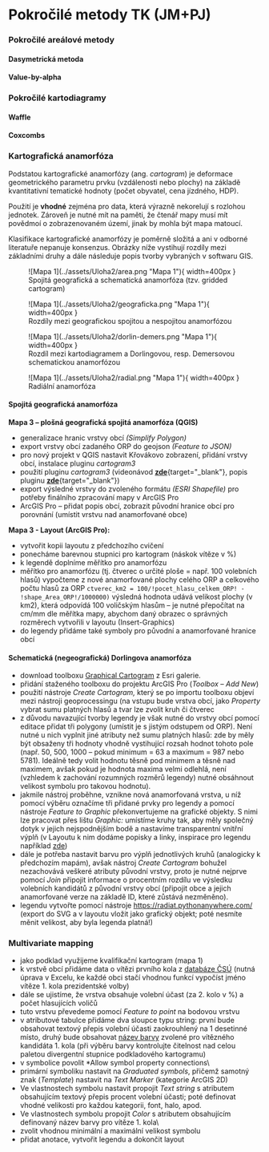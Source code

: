 # Pokročilé metody TK (JM+PJ)

### Pokročilé areálové metody
#### Dasymetrická metoda
#### Value-by-alpha

### Pokročilé kartodiagramy
#### Waffle
#### Coxcombs

### Kartografická anamorfóza
Podstatou kartografické anamorfózy (ang. *cartogram*) je deformace geometrického parametru prvku (vzdálenosti nebo plochy) na základě kvantitativní tematické hodnoty (počet obyvatel, cena jízdného, HDP).

Použití je **vhodné** zejména pro data, která výrazně nekorelují s rozlohou jednotek. Zároveň je nutné mít na paměti, že čtenář mapy musí mít povědmoí o zobrazenovaném území, jinak by mohla být mapa matoucí.

Klasifikace kartografické anamorfózy je poměrně složitá a ani v odborné literatuře nepanuje konsenzus. Obrázky níže vystihují rozdíly mezi základními druhy a dále následuje popis tvorby vybraných v softwaru GIS.

<figure markdown>
  ![Mapa 1](../assets/Uloha2/area.png "Mapa 1"){ width=400px }
  <figcaption>Spojitá geografická a schematická anamorfóza (tzv. gridded cartogram)</figcaption>
</figure>

<figure markdown>
  ![Mapa 1](../assets/Uloha2/geograficka.png "Mapa 1"){ width=400px }
  <figcaption>Rozdíly mezi geografickou spojitou a nespojitou anamorfózou</figcaption>
</figure>

<figure markdown>
  ![Mapa 1](../assets/Uloha2/dorlin-demers.png "Mapa 1"){ width=400px }
  <figcaption>Rozdíl mezi kartodiagramem a Dorlingovou, resp. Demersovou schematickou anamorfózou</figcaption>
</figure>

<figure markdown>
  ![Mapa 1](../assets/Uloha2/radial.png "Mapa 1"){ width=400px }
  <figcaption>Radiální anamorfóza</figcaption>
</figure>

#### Spojitá geografická anamorfóza

**Mapa 3 – plošná geografická spojitá anamorfóza (QGIS)**

-   generalizace hranic vrstvy obcí *(Simplify Polygon)*
-   export vrstvy obcí zadaného ORP do geojson *(Feature to JSON)*
-   pro nový projekt v QGIS nastavit Křovákovo zobrazení, přidání vrstvy obcí, instalace pluginu *cartogram3*
-   použití pluginu *cartogram3* (videonávod [**zde**](https://www.youtube.com/watch?v=tggv-3XlDVU){target="_blank"}, popis
    pluginu [**zde**](https://moodle-vyuka.cvut.cz/draftfile.php/12299/user/draft/671901552/MetodyTK_TvorbaMap1-0.pdf){target="_blank"})
-   export výsledné vrstvy do zvoleného formátu *(ESRI Shapefile)* pro potřeby finálního zpracování mapy v ArcGIS Pro
-   ArcGIS Pro – přidat popis obcí, zobrazit původní hranice obcí pro porovnání (umístit vrstvu nad anamorfované obce)

**Mapa 3 - Layout (ArcGIS Pro):**

-   vytvořit kopii layoutu z předchozího cvičení
-   ponecháme barevnou stupnici pro kartogram (náskok vítěze v %)
-   k legendě doplníme měřítko pro anamorfózu 
-   měřítko pro anamorfózu (tj. čtverec o určité ploše = např. 100 volebních hlasů) vypočteme z nové anamorfované plochy celého ORP a celkového počtu hlasů za ORP `ctverec_km2 = 100/!pocet_hlasu_celkem_ORP! - !shape_Area_ORP!/1000000)` výsledná hodnota udává velikost plochy (v km2), která odpovídá 100 voličským hlasům – je nutné přepočítat na cm/mm dle měřítka mapy, abychom daný obrazec o správných rozměrech vytvořili v layoutu (Insert-Graphics)
-   do legendy přidáme také symboly pro původní a anamorfované hranice obcí

#### Schematická (negeografická) Dorlingova anamorfóza

-   download toolboxu [Graphical Cartogram](https://carto.maps.arcgis.com/home/item.html?id=f36049083ce947b08935a67f7184863d) z Esri galerie.
-   přidání staženého toolboxu do projektu ArcGIS Pro (*Toolbox – Add New*)
-   použití nástroje *Create Cartogram,* který se po importu toolboxu objeví mezi nástroji geoprocessingu (na vstupu bude vrstva obcí, jako *Property* vybrat sumu platných hlasů a tvar lze zvolit kruh či čtverec
-   z důvodu navazující tvorby legendy je však nutné do vrstvy obcí pomocí editace přidat tři polygony (umístit je s jistým odstupem od ORP). Není nutné u nich vyplnit jiné atributy než sumu platných hlasů: zde by měly být obsaženy tři hodnoty vhodně vystihující rozsah hodnot tohoto pole (např. 50, 500, 1000 – pokud minimum = 63 a maximum = 987 nebo 5781). Ideálně tedy volit hodnotu těsně pod minimem a těsně nad maximem, avšak pokud je hodnota maxima velmi odlehlá, není (vzhledem k zachování rozumných rozměrů legendy) nutné obsáhnout velikost symbolu pro takovou hodnotu).
-   jakmile nástroj proběhne, vznikne nová anamorfovaná vrstva, u níž pomocí výběru označíme tři přidané prvky pro legendy a pomocí nástroje *Feature to Graphic* překonvertujeme na grafické objekty. S nimi lze pracovat přes lištu *Graphic:* umístíme kruhy tak, aby měly společný dotyk v jejich nejspodnějším bodě a nastavíme transparentní vnitřní výplň (v Layoutu k nim dodáme popisky a linky, inspirace pro legendu například [zde](https://www.esri.com/arcgis-blog/wp-content/uploads/2023/06/cartogram3.jpg))
-   dále je potřeba nastavit barvu pro výplň jednotlivých kruhů (analogicky k předchozím mapám), avšak nástroj *Create Cartogram* bohužel nezachovává veškeré atributy původní vrstvy, proto je nutné nejprve pomocí *Join* připojit informace o procentním rozdílu ve výsledku volebních kandidátů z původní vrstvy obcí (připojit obce a jejich anamorfované verze na základě ID, které zůstává nezměněno).
-   legendu vytvořte pomocí nástroje <https://radiat.pythonanywhere.com/> (export do SVG a v layoutu vložit jako grafický objekt; poté nesmíte měnit velikost, aby byla legenda platná!)

### Multivariate mapping

-   jako podklad využijeme kvalifikační kartogram (mapa 1)
-   k vrstvě obcí přidáme data o vítězi prvního kola z [databáze ČSÚ](https://vdb.czso.cz/vdbvo2/faces/cs/index.jsf?page=vystup-objekt-parametry&z=T&f=TABULKA&sp=A&skupId=5033&katalog=34015&pvo=VOLDPR202302-OB-OR&str=v103&v=v101__VOLKOLO__1059__1) (nutná úprava v Excelu, ke každé obci stačí vhodnou funkcí vypočíst jméno vítěze 1. kola prezidentské volby)
-   dále se ujistíme, že vrstva obsahuje volební účast (za 2. kolo v %) a počet hlasujících voličů
-   tuto vrstvu převedeme pomocí *Feature to point* na bodovou vrstvu
-   v atributové tabulce přidáme dva sloupce typu string: první bude obsahovat textový přepis volební účasti zaokrouhlený na 1 desetinné místo, druhý bude obsahovat [název barvy](https://www.w3.org/TR/css-color-3/#svg-color) zvolené pro vítězného kandidáta 1. kola (při výběru barvy kontrolujte čitelnost nad celou paletou divergentní stupnice podkladového kartogramu)
-   v symbolice povolit *Allow symbol property connections\
-   primární symboliku nastavit na *Graduated symbols*, přičemž samotný znak (*Template*) nastavit na *Text Marker* (kategorie ArcGIS 2D)
-   Ve vlastnostech symbolu nastavit propojit *Text string* s atributem obsahujícím textový přepis procent volební účasti; poté definovat vhodné velikosti pro každou kategorii, font, halo, apod.
-   Ve vlastnostech symbolu propojit *Color* s atributem obsahujícím definovaný název barvy pro vítěze 1. kola\
-   zvolit vhodnou minimální a maximální velikost symbolu
-   přidat anotace, vytvořit legendu a dokončit layout
